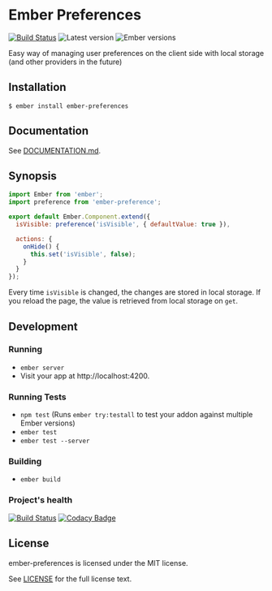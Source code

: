 # Ember Preferences
[![Build Status](https://travis-ci.org/san650/ember-preferences.svg?branch=master)](https://travis-ci.org/san650/ember-preferences)
![Latest version](https://img.shields.io/npm/v/ember-preferences.svg)
![Ember versions](https://embadge.io/v1/badge.svg?start=1.12.0)

Easy way of managing user preferences on the client side with local storage (and other providers in the future)

## Installation

```
$ ember install ember-preferences
```

## Documentation

See [DOCUMENTATION.md](./DOCUMENTATION.md).

## Synopsis

```js
import Ember from 'ember';
import preference from 'ember-preference';

export default Ember.Component.extend({
  isVisible: preference('isVisible', { defaultValue: true }),

  actions: {
    onHide() {
      this.set('isVisible', false);
    }
  }
});
```

Every time `isVisible` is changed, the changes are stored in local storage. If you reload the page, the value is retrieved from local storage on `get`.

## Development

### Running

* `ember server`
* Visit your app at http://localhost:4200.

### Running Tests

* `npm test` (Runs `ember try:testall` to test your addon against multiple Ember versions)
* `ember test`
* `ember test --server`

### Building

* `ember build`

### Project's health

[![Build Status](https://travis-ci.org/san650/ember-preferences.svg?branch=master)](https://travis-ci.org/san650/ember-preferences)
[![Codacy Badge](https://api.codacy.com/project/badge/grade/6162adb06a07473cad60cffe3797270c)](https://www.codacy.com/app/san650/ember-preferences)

## License

ember-preferences is licensed under the MIT license.

See [LICENSE](./LICENSE.md) for the full license text.
